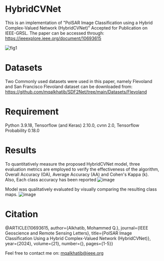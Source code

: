 # HybridCVNet
This is an implementation of "PolSAR Image Classification using a Hybrid Complex-Valued Network (HybridCVNet)" Accepted for Publication on IEEE-GRSL.
The paper can be accessed through: https://ieeexplore.ieee.org/document/10693615

![fig1](https://github.com/user-attachments/assets/85e6862c-2a8d-41af-885c-e7a415cbaabd)

# Datasets
Two Commonly used datasets were used in this paper, namely Flevoland and San Francisco 
Flevoland dataset can be downloaded from:
https://github.com/mqalkhatib/SDF2Net/tree/main/Datasets/Flevoland

# Requirement
Python 3.9.18, Tensorflow (and Keras) 2.10.0, cvnn 2.0, Tensorflow Probability 0.18.0

# Results
To quantitatively measure the proposed HybridCVNet model, three evaluation metrics are employed to verify the effectiveness of the algorithm, Overall Accuracy (OA), Average Accuracy (AA) and Cohen's Kappa (k). Also, Each class accuracy has been reported
![image](https://github.com/user-attachments/assets/ac0ac360-86db-4f3c-8b6c-e45683149e07)

Model was qualitatively evaluated by visually comparing the resulting class maps.
![image](https://github.com/user-attachments/assets/d791c5e0-5007-4f94-9914-2d66cc98d58c)

# Citation
@ARTICLE{10693615,
  author={Alkhatib, Mohammed Q.},
  journal={IEEE Geoscience and Remote Sensing Letters}, 
  title={PolSAR Image Classification Using a Hybrid Complex-Valued Network (HybridCVNet)}, 
  year={2024},
  volume={21},
  number={},
  pages={1-5}}


Feel free to contact me on: mqalkhatib@ieee.org

